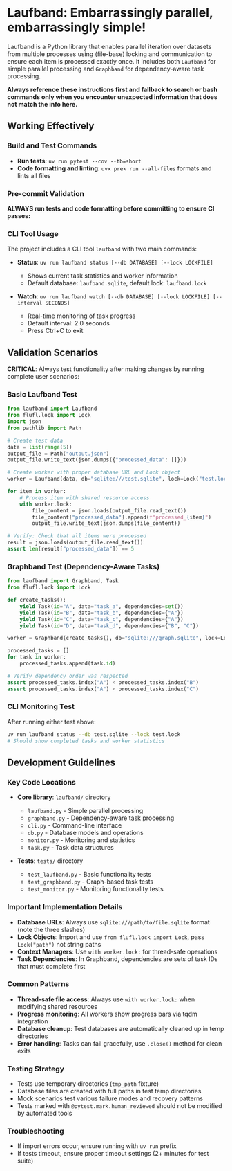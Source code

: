 # Laufband: Embarrassingly parallel, embarrassingly simple!

Laufband is a Python library that enables parallel iteration over datasets from multiple processes using (file-base) locking and communication to ensure each item is processed exactly once. It includes both `Laufband` for simple parallel processing and `Graphband` for dependency-aware task processing.

**Always reference these instructions first and fallback to search or bash commands only when you encounter unexpected information that does not match the info here.**

## Working Effectively

### Build and Test Commands
- **Run tests**: `uv run pytest --cov --tb=short`
- **Code formatting and linting**: `uvx prek run --all-files` formats and lints all files

### Pre-commit Validation
**ALWAYS run tests and code formatting before committing to ensure CI passes:**

### CLI Tool Usage
The project includes a CLI tool `laufband` with two main commands:

- **Status**: `uv run laufband status [--db DATABASE] [--lock LOCKFILE]`
  - Shows current task statistics and worker information
  - Default database: `laufband.sqlite`, default lock: `laufband.lock`

- **Watch**: `uv run laufband watch [--db DATABASE] [--lock LOCKFILE] [--interval SECONDS]`
  - Real-time monitoring of task progress
  - Default interval: 2.0 seconds
  - Press Ctrl+C to exit

## Validation Scenarios

**CRITICAL**: Always test functionality after making changes by running complete user scenarios:

### Basic Laufband Test
```python
from laufband import Laufband
from flufl.lock import Lock
import json
from pathlib import Path

# Create test data
data = list(range(5))
output_file = Path("output.json")
output_file.write_text(json.dumps({"processed_data": []}))

# Create worker with proper database URL and Lock object
worker = Laufband(data, db="sqlite:///test.sqlite", lock=Lock("test.lock"))

for item in worker:
    # Process item with shared resource access
    with worker.lock:
        file_content = json.loads(output_file.read_text())
        file_content["processed_data"].append(f"processed_{item}")
        output_file.write_text(json.dumps(file_content))

# Verify: Check that all items were processed
result = json.loads(output_file.read_text())
assert len(result["processed_data"]) == 5
```

### Graphband Test (Dependency-Aware Tasks)
```python
from laufband import Graphband, Task
from flufl.lock import Lock

def create_tasks():
    yield Task(id="A", data="task_a", dependencies=set())
    yield Task(id="B", data="task_b", dependencies={"A"})
    yield Task(id="C", data="task_c", dependencies={"A"})
    yield Task(id="D", data="task_d", dependencies={"B", "C"})

worker = Graphband(create_tasks(), db="sqlite:///graph.sqlite", lock=Lock("graph.lock"))

processed_tasks = []
for task in worker:
    processed_tasks.append(task.id)

# Verify dependency order was respected
assert processed_tasks.index("A") < processed_tasks.index("B")
assert processed_tasks.index("A") < processed_tasks.index("C")
```

### CLI Monitoring Test
After running either test above:
```bash
uv run laufband status --db test.sqlite --lock test.lock
# Should show completed tasks and worker statistics
```

## Development Guidelines

### Key Code Locations
- **Core library**: `laufband/` directory
  - `laufband.py` - Simple parallel processing
  - `graphband.py` - Dependency-aware task processing
  - `cli.py` - Command-line interface
  - `db.py` - Database models and operations
  - `monitor.py` - Monitoring and statistics
  - `task.py` - Task data structures

- **Tests**: `tests/` directory
  - `test_laufband.py` - Basic functionality tests
  - `test_graphband.py` - Graph-based task tests
  - `test_monitor.py` - Monitoring functionality tests

### Important Implementation Details
- **Database URLs**: Always use `sqlite:///path/to/file.sqlite` format (note the three slashes)
- **Lock Objects**: Import and use `from flufl.lock import Lock`, pass `Lock("path")` not string paths
- **Context Managers**: Use `with worker.lock:` for thread-safe operations
- **Task Dependencies**: In Graphband, dependencies are sets of task IDs that must complete first

### Common Patterns
- **Thread-safe file access**: Always use `with worker.lock:` when modifying shared resources
- **Progress monitoring**: All workers show progress bars via tqdm integration
- **Database cleanup**: Test databases are automatically cleaned up in temp directories
- **Error handling**: Tasks can fail gracefully, use `.close()` method for clean exits

### Testing Strategy
- Tests use temporary directories (`tmp_path` fixture)
- Database files are created with full paths in test temp directories
- Mock scenarios test various failure modes and recovery patterns
- Tests marked with `@pytest.mark.human_reviewed` should not be modified by automated tools

### Troubleshooting
- If import errors occur, ensure running with `uv run` prefix
- If tests timeout, ensure proper timeout settings (2+ minutes for test suite)
